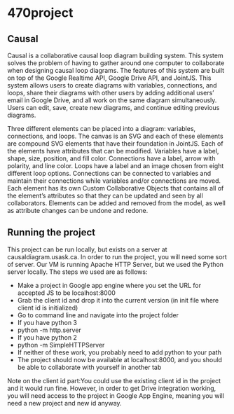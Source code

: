 # 470project
<h2>Causal</h2>
<p>Causal is a collaborative causal loop diagram building system.  This system solves the problem of having to gather around one computer to collaborate when designing causal loop diagrams.  The features of this system are built on top of the Google Realtime API, Google Drive API, and JointJS.  This system allows users to create diagrams with variables, connections, and loops, share their diagrams with other users by adding additional users’ email in Google Drive, and all work on the same diagram simultaneously.  Users can edit, save, create new diagrams, and continue editing previous diagrams. </p>
<p>
Three different elements can be placed into a diagram: variables, connections, and loops.  The canvas is an SVG and each of these elements are compound SVG elements that have their foundation in JointJS.  Each of the elements have attributes that can be modified.  Variables have a label, shape, size, position, and fill color.  Connections have a label, arrow with polarity, and line color.  Loops have a label and an image chosen from eight different loop options.  Connections can be connected to variables and maintain their connections while variables and/or connections are moved.  Each element has its own Custom Collaborative Objects that contains all of the element’s attributes so that they can be updated and seen by all collaborators.  Elements can be added and removed from the model, as well as attribute changes can be undone and redone. </p>

<h2>Running the project</h2>
<p>This project can be run locally, but exists on a server at causaldiagram.usask.ca. In order to run the project, you will need some sort of server. Our VM is running Apache HTTP Server, but we used the Python server locally. The steps we used are as follows:</p>
<ul>
<li>Make a project in Google app engine where you set the URL for accepted JS to be localhost:8000</li>
<li>Grab the client id and drop it into the current version (in init file where client id is initialized)</li>
<li>Go to command line and navigate into the project folder</li>
<li>If you have python 3</li>
<li>python -m http.server</li>
<li>If you have python 2</li>
<li>python -m SimpleHTTPServer</li>
<li>If neither of these work, you probably need to add python to your path</li>
<li>The project should now be available at localhost:8000, and you should be able to collaborate with yourself in another tab</li>
</ul>
<p>
Note on the client id part:You could use the existing client id in the project and it would run fine. However, in order to get Drive integration working, you will need access to the project in Google App Engine, meaning you will need a new project and new id anyway. 
</p>
